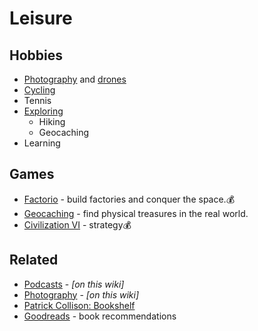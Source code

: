 # Leisure

## Hobbies

* [Photography](photography.md) and [drones](drone.md)
* [Cycling](cycling.md)
* Tennis
* [Exploring](travel.md)
  * Hiking
  * Geocaching
* Learning

## Games

* [Factorio](https://www.factorio.com/) - build factories and conquer the space.💰
* [Geocaching](https://www.geocaching.com/) - find physical treasures in the real world.
* [Civilization VI](https://civilization.com/) - strategy💰

## Related

* [Podcasts](podcasts.md) - _\[on this wiki\]_
* [Photography](photography.md) - _\[on this wiki\]_
* [Patrick Collison: Bookshelf](https://patrickcollison.com/bookshelf)
* [Goodreads](https://www.goodreads.com/) - book recommendations

